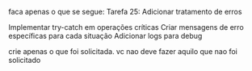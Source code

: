 faca apenas o que se segue:
Tarefa 25: Adicionar tratamento de erros

Implementar try-catch em operações críticas
Criar mensagens de erro específicas para cada situação
Adicionar logs para debug

crie apenas o que foi solicitada. vc nao deve fazer aquilo que nao foi solicitado